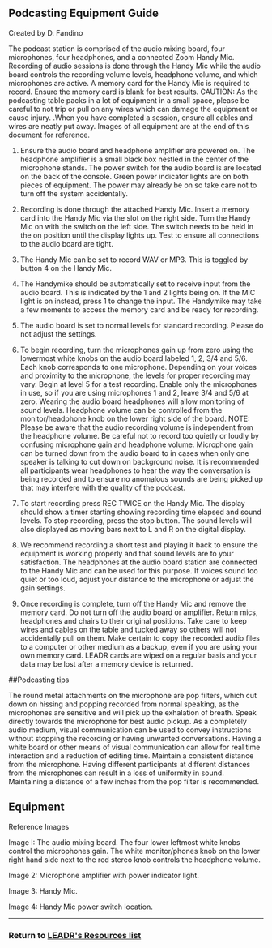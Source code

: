 ## Podcasting Equipment Guide
Created by D. Fandino

The podcast station is comprised of the audio mixing board, four microphones, four headphones, and a connected Zoom Handy Mic. Recording of audio sessions is done through the Handy Mic while the audio board controls the recording volume levels, headphone volume, and which microphones are active. A memory card for the Handy Mic is required to record. Ensure the memory card is blank for best results. 
CAUTION: As the podcasting table packs in a lot of equipment in a small space, please be careful to not trip or pull on any wires which can damage the equipment or cause injury. .When you have completed a session, ensure all cables and wires are neatly put away.
Images of all equipment are at the end of this document for reference.

1.	Ensure the audio board and headphone amplifier are powered on. The headphone amplifier is a small black box nestled in the center of the microphone stands. The power switch for the audio board is are located on the back of the console. Green power indicator lights are on both pieces of equipment. The power may already be on so take care not to turn off the system accidentally.

2.	Recording is done through the attached Handy Mic. Insert a memory card into the Handy Mic via the slot on the right side. Turn the Handy Mic on with the switch on the left side. The switch needs to be held in the on position until the display lights up. Test to ensure all connections to the audio board are tight. 

3.	The Handy Mic can be set to record WAV or MP3. This is toggled by button 4 on the Handy Mic.
 
4.	The Handymike should be automatically set to receive input from the audio board. This is indicated by the 1 and 2 lights being on. If the MIC light is on instead, press 1 to change the input. The Handymike may take a few moments to access the memory card and be ready for recording.

5.	The audio board is set to normal levels for standard recording. Please do not adjust the settings.
 
6.	To begin recording, turn the microphones gain up from zero using the lowermost white knobs on the audio board labeled 1, 2, 3/4 and 5/6. Each knob corresponds to one microphone. Depending on your voices and proximity to the microphone, the levels for proper recording may vary. Begin at level 5 for a test recording. Enable only the microphones in use, so if you are using microphones 1 and 2, leave 3/4 and 5/6 at zero. Wearing the audio board headphones will allow monitoring of sound levels. Headphone volume can be controlled from the monitor/headphone knob on the lower right side of the board. NOTE: Please be aware that the audio recording volume is independent from the headphone volume. Be careful not to record too quietly or loudly by confusing microphone gain and headphone volume. Microphone gain can be turned down from the audio board to in cases when only one speaker is talking to cut down on background noise. It is recommended all participants wear headphones to hear the way the conversation is being recorded and to ensure no anomalous sounds are being picked up that may interfere with the quality of the podcast.

7.  To start recording press REC TWICE on the Handy Mic. The display should show a timer starting showing recording time elapsed and sound levels. To stop recording, press the stop button. The sound levels will also displayed as moving bars next to L and R on the digital display.

8.  We recommend recording a short test and playing it back to ensure the equipment is working properly and that sound levels are to your satisfaction. The headphones at the audio board station are connected to the Handy Mic and can be used for this purpose. If voices sound too quiet or too loud, adjust your distance to the microphone or adjust the gain settings.

9.	Once recording is complete, turn off the Handy Mic and remove the memory card. Do not turn off the audio board or amplifier. Return mics, headphones and chairs to their original positions. Take care to keep wires and cables on the table and tucked away so others will not accidentally pull on them. Make certain to copy the recorded audio files to a computer or other medium as a backup, even if you are using your own memory card. LEADR cards are wiped on a regular basis and your data may be lost after a memory device is returned.

##Podcasting tips

The round metal attachments on the microphone are pop filters, which cut down on hissing and popping recorded from normal speaking, as the microphones are sensitive and will pick up the exhalation of breath. Speak directly towards the microphone for best audio pickup.
As a completely audio medium, visual communication can be used to convey instructions without stopping the recording or having unwanted conversations. Having a white board or other means of visual communication can allow for real time interaction and a reduction of editing time.
Maintain a consistent distance from the microphone. Having different participants at different distances from the microphones can result in a loss of uniformity in sound. Maintaining a distance of a few inches from the pop filter is recommended.

## Equipment

Reference Images

Image I: The audio mixing board. The four lower leftmost white knobs control the microphones gain. The white monitor/phones knob on the lower right hand side next to the red stereo knob controls the headphone volume. 

Image 2: Microphone amplifier with power indicator light.
 
Image 3: Handy Mic. 
 
Image 4: Handy Mic power switch location.

-----
### Return to [LEADR's Resources list](https://leadr-msu.github.io/)



